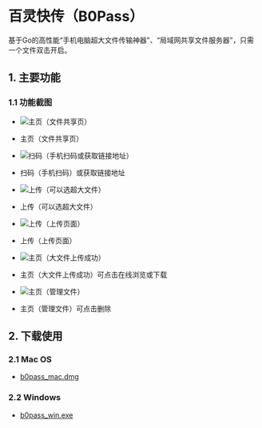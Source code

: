 # 百灵快传（B0Pass）

基于Go的高性能“手机电脑超大文件传输神器”、“局域网共享文件服务器”，只需一个文件双击开启。

## 1. 主要功能
### 1.1 功能截图

- ![主页（文件共享页）](https://raw.githubusercontent.com/bitepeng/b0pass/master/docs/images/s1.jpg)
- 主页（文件共享页）

- ![扫码（手机扫码或获取链接地址）](https://raw.githubusercontent.com/bitepeng/b0pass/master/docs/images/s2.jpg)
- 扫码（手机扫码）或获取链接地址

- ![上传（可以选超大文件）](https://raw.githubusercontent.com/bitepeng/b0pass/master/docs/images/s4.jpg)
- 上传（可以选超大文件）

- ![上传（上传页面）](https://raw.githubusercontent.com/bitepeng/b0pass/master/docs/images/s5.jpg)
- 上传（上传页面）

- ![主页（大文件上传成功）](https://raw.githubusercontent.com/bitepeng/b0pass/master/docs/images/s6.jpg)
- 主页（大文件上传成功）可点击在线浏览或下载

- ![主页（管理文件）](https://raw.githubusercontent.com/bitepeng/b0pass/master/docs/images/s15.jpg)
- 主页（管理文件）可点击删除

## 2. 下载使用
### 2.1 Mac OS
- [b0pass_mac.dmg](https://github.com/bitepeng/b0pass/blob/master/docs/release/v0.1/b0pass_mac.dmg)

### 2.2 Windows
- [b0pass_win.exe](https://github.com/bitepeng/b0pass/blob/master/docs/release/v0.1/b0pass_wn32.exe)
